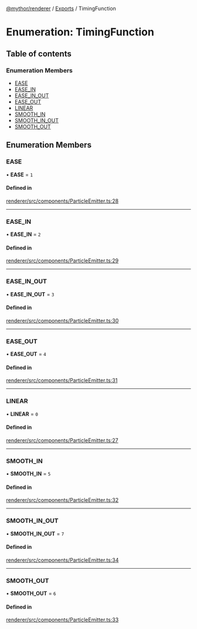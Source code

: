 [@mythor/renderer](../README.md) / [Exports](../modules.md) / TimingFunction

# Enumeration: TimingFunction

## Table of contents

### Enumeration Members

- [EASE](TimingFunction.md#ease)
- [EASE\_IN](TimingFunction.md#ease_in)
- [EASE\_IN\_OUT](TimingFunction.md#ease_in_out)
- [EASE\_OUT](TimingFunction.md#ease_out)
- [LINEAR](TimingFunction.md#linear)
- [SMOOTH\_IN](TimingFunction.md#smooth_in)
- [SMOOTH\_IN\_OUT](TimingFunction.md#smooth_in_out)
- [SMOOTH\_OUT](TimingFunction.md#smooth_out)

## Enumeration Members

### EASE

• **EASE** = ``1``

#### Defined in

[renderer/src/components/ParticleEmitter.ts:28](https://github.com/desaintvincent/mythor/blob/38f422f/packages/renderer/src/components/ParticleEmitter.ts#L28)

___

### EASE\_IN

• **EASE\_IN** = ``2``

#### Defined in

[renderer/src/components/ParticleEmitter.ts:29](https://github.com/desaintvincent/mythor/blob/38f422f/packages/renderer/src/components/ParticleEmitter.ts#L29)

___

### EASE\_IN\_OUT

• **EASE\_IN\_OUT** = ``3``

#### Defined in

[renderer/src/components/ParticleEmitter.ts:30](https://github.com/desaintvincent/mythor/blob/38f422f/packages/renderer/src/components/ParticleEmitter.ts#L30)

___

### EASE\_OUT

• **EASE\_OUT** = ``4``

#### Defined in

[renderer/src/components/ParticleEmitter.ts:31](https://github.com/desaintvincent/mythor/blob/38f422f/packages/renderer/src/components/ParticleEmitter.ts#L31)

___

### LINEAR

• **LINEAR** = ``0``

#### Defined in

[renderer/src/components/ParticleEmitter.ts:27](https://github.com/desaintvincent/mythor/blob/38f422f/packages/renderer/src/components/ParticleEmitter.ts#L27)

___

### SMOOTH\_IN

• **SMOOTH\_IN** = ``5``

#### Defined in

[renderer/src/components/ParticleEmitter.ts:32](https://github.com/desaintvincent/mythor/blob/38f422f/packages/renderer/src/components/ParticleEmitter.ts#L32)

___

### SMOOTH\_IN\_OUT

• **SMOOTH\_IN\_OUT** = ``7``

#### Defined in

[renderer/src/components/ParticleEmitter.ts:34](https://github.com/desaintvincent/mythor/blob/38f422f/packages/renderer/src/components/ParticleEmitter.ts#L34)

___

### SMOOTH\_OUT

• **SMOOTH\_OUT** = ``6``

#### Defined in

[renderer/src/components/ParticleEmitter.ts:33](https://github.com/desaintvincent/mythor/blob/38f422f/packages/renderer/src/components/ParticleEmitter.ts#L33)
